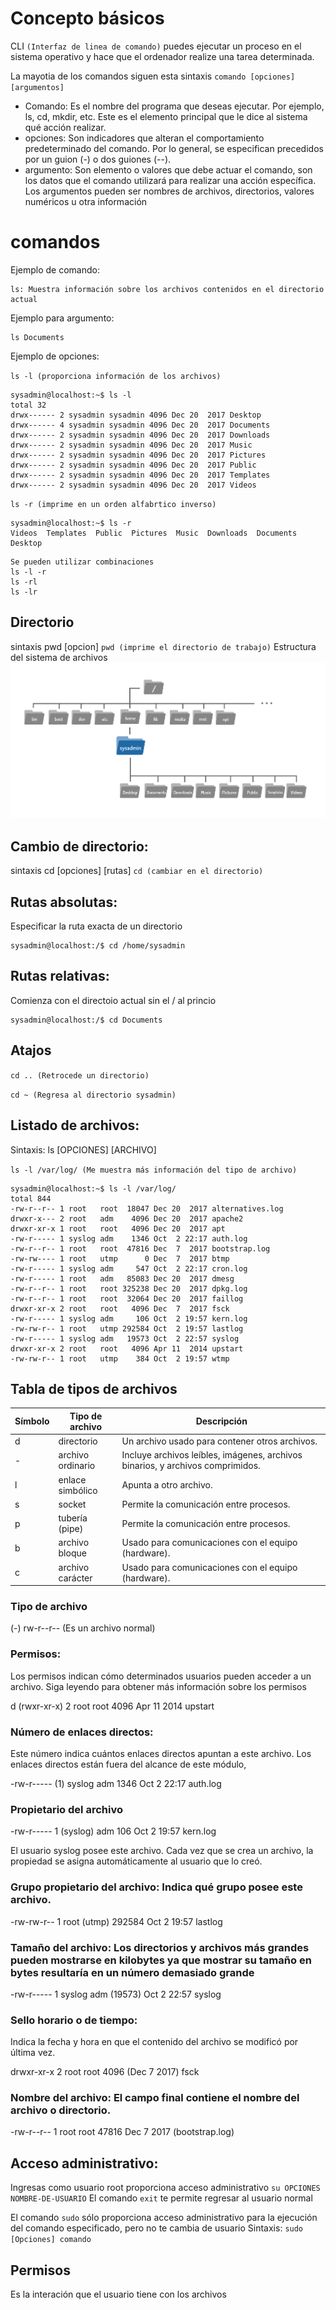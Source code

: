 # Concepto básicos
  CLI `(Interfaz de linea de comando)` puedes ejecutar un proceso en el sistema operativo y hace que el ordenador realize una tarea determinada.

  La mayotia de los comandos siguen esta sintaxis `comando [opciones] [argumentos]`
  - Comando: Es el nombre del programa que deseas ejecutar. Por ejemplo, ls, cd, mkdir, etc. Este es el elemento principal que le dice al sistema qué acción realizar.
  - opciones: Son indicadores que alteran el comportamiento predeterminado del comando. Por lo general, se especifican precedidos por un guion (-) o dos guiones (--).
  - argumento: Son elemento o valores que debe actuar el comando,  son los datos que el comando utilizará para realizar una acción específica. Los argumentos pueden ser nombres de archivos, directorios, valores numéricos u otra información 

# comandos
Ejemplo de comando:
```
ls: Muestra información sobre los archivos contenidos en el directorio actual
```
Ejemplo para argumento:
```
ls Documents
```
Ejemplo de opciones:

`ls -l (proporciona información de los archivos)`

```
sysadmin@localhost:~$ ls -l
total 32
drwx------ 2 sysadmin sysadmin 4096 Dec 20  2017 Desktop                        
drwx------ 4 sysadmin sysadmin 4096 Dec 20  2017 Documents                      
drwx------ 2 sysadmin sysadmin 4096 Dec 20  2017 Downloads                      
drwx------ 2 sysadmin sysadmin 4096 Dec 20  2017 Music                          
drwx------ 2 sysadmin sysadmin 4096 Dec 20  2017 Pictures                       
drwx------ 2 sysadmin sysadmin 4096 Dec 20  2017 Public                         
drwx------ 2 sysadmin sysadmin 4096 Dec 20  2017 Templates                      
drwx------ 2 sysadmin sysadmin 4096 Dec 20  2017 Videos
```

`ls -r (imprime en un orden alfabrtico inverso)`

```
sysadmin@localhost:~$ ls -r
Videos  Templates  Public  Pictures  Music  Downloads  Documents  Desktop
```

```
Se pueden utilizar combinaciones
ls -l -r
ls -rl
ls -lr
```
## Directorio
sintaxis pwd [opcion]
`pwd (imprime el directorio de trabajo)`
Estructura del sistema de archivos
![directorio](https://github.com/miguelmallquidiaz/curso-linux/blob/main/NDG-Linux-Unhatched/directorio.png)

## Cambio de directorio:
sintaxis cd [opciones] [rutas]
`cd (cambiar en el directorio)`
## Rutas absolutas:
Especificar la ruta exacta de un directorio
```
sysadmin@localhost:/$ cd /home/sysadmin  
```
## Rutas relativas:
Comienza con el directoio actual sin el / al princio
```
sysadmin@localhost:/$ cd Documents  
```

## Atajos

`cd .. (Retrocede un directorio)`

`cd ~ (Regresa al directorio sysadmin)`

## Listado de archivos:

Sintaxis: ls [OPCIONES] [ARCHIVO]

`ls -l /var/log/ (Me muestra más información del tipo de archivo)`

```
sysadmin@localhost:~$ ls -l /var/log/
total 844                                                                       
-rw-r--r-- 1 root   root  18047 Dec 20  2017 alternatives.log                   
drwxr-x--- 2 root   adm    4096 Dec 20  2017 apache2                            
drwxr-xr-x 1 root   root   4096 Dec 20  2017 apt                                
-rw-r----- 1 syslog adm    1346 Oct  2 22:17 auth.log                           
-rw-r--r-- 1 root   root  47816 Dec  7  2017 bootstrap.log                      
-rw-rw---- 1 root   utmp      0 Dec  7  2017 btmp                               
-rw-r----- 1 syslog adm     547 Oct  2 22:17 cron.log                           
-rw-r----- 1 root   adm   85083 Dec 20  2017 dmesg                              
-rw-r--r-- 1 root   root 325238 Dec 20  2017 dpkg.log                           
-rw-r--r-- 1 root   root  32064 Dec 20  2017 faillog                            
drwxr-xr-x 2 root   root   4096 Dec  7  2017 fsck                               
-rw-r----- 1 syslog adm     106 Oct  2 19:57 kern.log                           
-rw-rw-r-- 1 root   utmp 292584 Oct  2 19:57 lastlog                            
-rw-r----- 1 syslog adm   19573 Oct  2 22:57 syslog                             
drwxr-xr-x 2 root   root   4096 Apr 11  2014 upstart                            
-rw-rw-r-- 1 root   utmp    384 Oct  2 19:57 wtmp   
```

## Tabla de tipos de archivos

| Símbolo | Tipo de archivo | Descripción |
|---|---|---|
| d | directorio | Un archivo usado para contener otros archivos. |
| - | archivo ordinario | Incluye archivos leíbles, imágenes, archivos binarios, y archivos comprimidos. |
| l | enlace simbólico | Apunta a otro archivo. |
| s | socket | Permite la comunicación entre procesos. |
| p | tubería (pipe) | Permite la comunicación entre procesos. |
| b | archivo bloque | Usado para comunicaciones con el equipo (hardware). |
| c | archivo carácter | Usado para comunicaciones con el equipo (hardware). |

### Tipo de archivo

(-) rw-r--r-- (Es un archivo normal)

### Permisos: 

Los permisos indican cómo determinados usuarios pueden acceder a un archivo. Siga leyendo para obtener más información sobre los permisos

d (rwxr-xr-x) 2 root   root   4096 Apr 11  2014 upstart

### Número de enlaces directos:

Este número indica cuántos enlaces directos apuntan a este archivo. Los enlaces directos están fuera del alcance de este módulo,

-rw-r----- (1) syslog adm    1346 Oct  2 22:17 auth.log

### Propietario del archivo

-rw-r----- 1 (syslog) adm     106 Oct  2 19:57 kern.log

El usuario syslog posee este archivo. Cada vez que se crea un archivo, la propiedad se asigna automáticamente al usuario que lo creó.

### Grupo propietario del archivo: Indica qué grupo posee este archivo.

-rw-rw-r-- 1 root   (utmp) 292584 Oct  2 19:57 lastlog

### Tamaño del archivo: Los directorios y archivos más grandes pueden mostrarse en kilobytes ya que mostrar su tamaño en bytes resultaría en un número demasiado grande

-rw-r----- 1 syslog adm   (19573) Oct  2 22:57 syslog

### Sello horario o de tiempo:
Indica la fecha y hora en que el contenido del archivo se modificó por última vez.

drwxr-xr-x 2 root   root   4096 (Dec  7  2017) fsck

### Nombre del archivo: El campo final contiene el nombre del archivo o directorio.

-rw-r--r-- 1 root   root  47816 Dec  7  2017 (bootstrap.log)

## Acceso administrativo:

Ingresas como usuario root proporciona acceso administrativo
`su OPCIONES NOMBRE-DE-USUARIO`
El comando `exit` te permite regresar al usuario normal

El comando `sudo` sólo proporciona acceso administrativo para la ejecución del comando especificado, pero no te cambia de usuario
Sintaxis: `sudo [Opciones] comando`

## Permisos
Es la interación que el usuario tiene con los archivos
